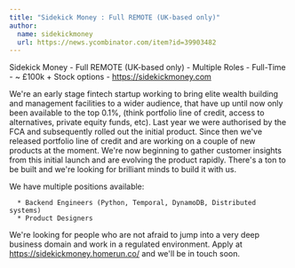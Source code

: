 ```yaml
---
title: "Sidekick Money : Full REMOTE (UK-based only)"
author:
  name: sidekickmoney
  url: https://news.ycombinator.com/item?id=39903482
---
```

Sidekick Money - Full REMOTE (UK-based only) - Multiple Roles - Full-Time - ~ £100k + Stock options - <a href="https:&#x2F;&#x2F;sidekickmoney.com" rel="nofollow">https:&#x2F;&#x2F;sidekickmoney.com</a>

We&#x27;re an early stage fintech startup working to bring elite wealth building and management facilities to a wider audience, that have up until now only been available to the top 0.1%, (think portfolio line of credit, access to alternatives, private equity funds, etc). Last year we were authorised by the FCA and subsequently rolled out the initial product. Since then we&#x27;ve released portfolio line of credit and are working on a couple of new products at the moment. We&#x27;re now beginning to gather customer insights from this initial launch and are evolving the product rapidly. There&#x27;s a ton to be built and we&#x27;re looking for brilliant minds to build it with us.

We have multiple positions available:

<pre><code>  * Backend Engineers (Python, Temporal, DynamoDB, Distributed systems)
  * Product Designers
</code></pre>
We&#x27;re looking for people who are not afraid to jump into a very deep business domain and work in a regulated environment.
Apply at <a href="https:&#x2F;&#x2F;sidekickmoney.homerun.co&#x2F;" rel="nofollow">https:&#x2F;&#x2F;sidekickmoney.homerun.co&#x2F;</a> and we&#x27;ll be in touch soon.
